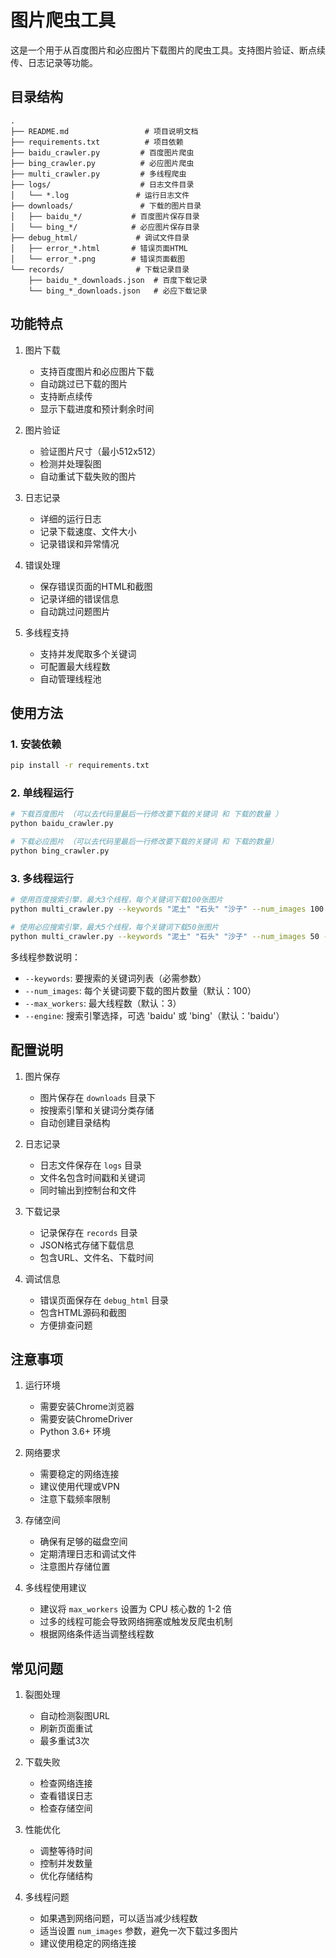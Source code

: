 # 图片爬虫工具

这是一个用于从百度图片和必应图片下载图片的爬虫工具。支持图片验证、断点续传、日志记录等功能。

## 目录结构

```
.
├── README.md                 # 项目说明文档
├── requirements.txt          # 项目依赖
├── baidu_crawler.py         # 百度图片爬虫
├── bing_crawler.py          # 必应图片爬虫
├── multi_crawler.py         # 多线程爬虫
├── logs/                    # 日志文件目录
│   └── *.log               # 运行日志文件
├── downloads/               # 下载的图片目录
│   ├── baidu_*/           # 百度图片保存目录
│   └── bing_*/            # 必应图片保存目录
├── debug_html/             # 调试文件目录
│   ├── error_*.html       # 错误页面HTML
│   └── error_*.png        # 错误页面截图
└── records/                # 下载记录目录
    ├── baidu_*_downloads.json  # 百度下载记录
    └── bing_*_downloads.json   # 必应下载记录
```

## 功能特点

1. 图片下载
   - 支持百度图片和必应图片下载
   - 自动跳过已下载的图片
   - 支持断点续传
   - 显示下载进度和预计剩余时间

2. 图片验证
   - 验证图片尺寸（最小512x512）
   - 检测并处理裂图
   - 自动重试下载失败的图片

3. 日志记录
   - 详细的运行日志
   - 记录下载速度、文件大小
   - 记录错误和异常情况

4. 错误处理
   - 保存错误页面的HTML和截图
   - 记录详细的错误信息
   - 自动跳过问题图片

5. 多线程支持
   - 支持并发爬取多个关键词
   - 可配置最大线程数
   - 自动管理线程池

## 使用方法

### 1. 安装依赖

```bash
pip install -r requirements.txt
```

### 2. 单线程运行

```bash
# 下载百度图片 （可以去代码里最后一行修改要下载的关键词 和 下载的数量 ）
python baidu_crawler.py

# 下载必应图片 （可以去代码里最后一行修改要下载的关键词 和 下载的数量）
python bing_crawler.py
```

### 3. 多线程运行

```bash
# 使用百度搜索引擎，最大3个线程，每个关键词下载100张图片
python multi_crawler.py --keywords "泥土" "石头" "沙子" --num_images 100 --max_workers 3 --engine baidu

# 使用必应搜索引擎，最大5个线程，每个关键词下载50张图片
python multi_crawler.py --keywords "泥土" "石头" "沙子" --num_images 50 --max_workers 5 --engine bing
```

多线程参数说明：
- `--keywords`: 要搜索的关键词列表（必需参数）
- `--num_images`: 每个关键词要下载的图片数量（默认：100）
- `--max_workers`: 最大线程数（默认：3）
- `--engine`: 搜索引擎选择，可选 'baidu' 或 'bing'（默认：'baidu'）

## 配置说明

1. 图片保存
   - 图片保存在 `downloads` 目录下
   - 按搜索引擎和关键词分类存储
   - 自动创建目录结构

2. 日志记录
   - 日志文件保存在 `logs` 目录
   - 文件名包含时间戳和关键词
   - 同时输出到控制台和文件

3. 下载记录
   - 记录保存在 `records` 目录
   - JSON格式存储下载信息
   - 包含URL、文件名、下载时间

4. 调试信息
   - 错误页面保存在 `debug_html` 目录
   - 包含HTML源码和截图
   - 方便排查问题

## 注意事项

1. 运行环境
   - 需要安装Chrome浏览器
   - 需要安装ChromeDriver
   - Python 3.6+ 环境

2. 网络要求
   - 需要稳定的网络连接
   - 建议使用代理或VPN
   - 注意下载频率限制

3. 存储空间
   - 确保有足够的磁盘空间
   - 定期清理日志和调试文件
   - 注意图片存储位置

4. 多线程使用建议
   - 建议将 `max_workers` 设置为 CPU 核心数的 1-2 倍
   - 过多的线程可能会导致网络拥塞或触发反爬虫机制
   - 根据网络条件适当调整线程数

## 常见问题

1. 裂图处理
   - 自动检测裂图URL
   - 刷新页面重试
   - 最多重试3次

2. 下载失败
   - 检查网络连接
   - 查看错误日志
   - 检查存储空间

3. 性能优化
   - 调整等待时间
   - 控制并发数量
   - 优化存储结构

4. 多线程问题
   - 如果遇到网络问题，可以适当减少线程数
   - 适当设置 `num_images` 参数，避免一次下载过多图片
   - 建议使用稳定的网络连接
